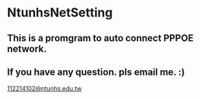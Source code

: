 # NtunhsNetSetting

## This is a promgram to auto connect PPPOE network.

## If you have any question. pls email me.  :)

112214102@ntunhs.edu.tw